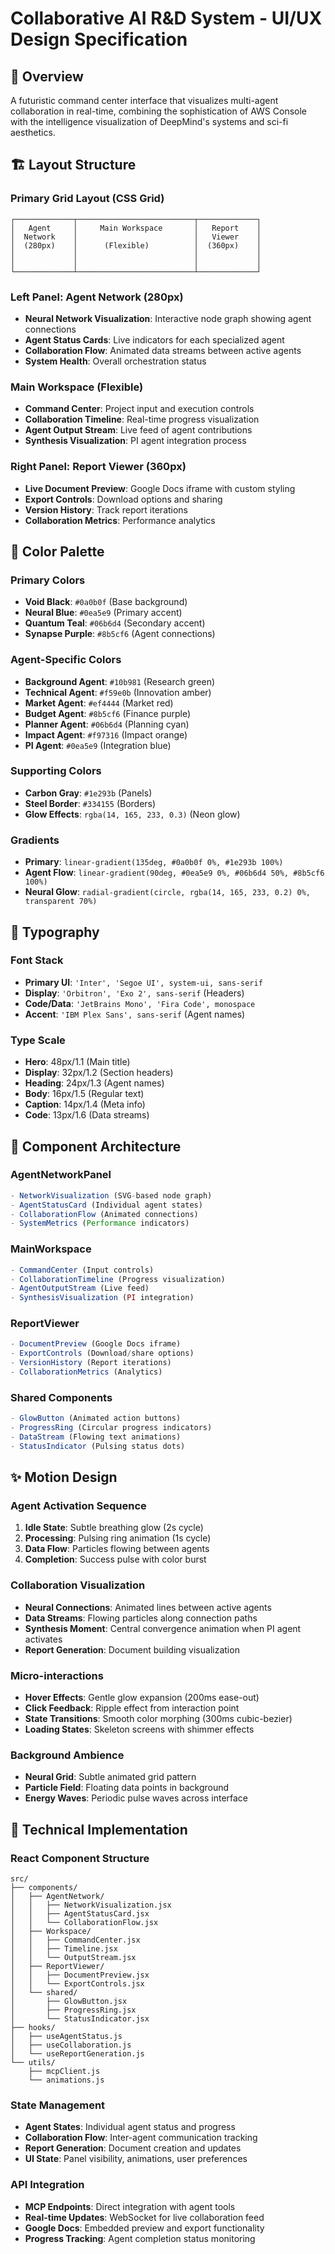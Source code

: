 # Collaborative AI R&D System - UI/UX Design Specification

## 🎯 Overview

A futuristic command center interface that visualizes multi-agent collaboration in real-time, combining the sophistication of AWS Console with the intelligence visualization of DeepMind's systems and sci-fi aesthetics.

## 🏗️ Layout Structure

### Primary Grid Layout (CSS Grid)
```
┌─────────────┬──────────────────────────┬─────────────┐
│   Agent     │     Main Workspace       │   Report    │
│  Network    │                          │   Viewer    │
│  (280px)    │      (Flexible)          │  (360px)    │
│             │                          │             │
│             │                          │             │
└─────────────┴──────────────────────────┴─────────────┘
```

### Left Panel: Agent Network (280px)
- **Neural Network Visualization**: Interactive node graph showing agent connections
- **Agent Status Cards**: Live indicators for each specialized agent
- **Collaboration Flow**: Animated data streams between active agents
- **System Health**: Overall orchestration status

### Main Workspace (Flexible)
- **Command Center**: Project input and execution controls
- **Collaboration Timeline**: Real-time progress visualization
- **Agent Output Stream**: Live feed of agent contributions
- **Synthesis Visualization**: PI agent integration process

### Right Panel: Report Viewer (360px)
- **Live Document Preview**: Google Docs iframe with custom styling
- **Export Controls**: Download options and sharing
- **Version History**: Track report iterations
- **Collaboration Metrics**: Performance analytics

## 🎨 Color Palette

### Primary Colors
- **Void Black**: `#0a0b0f` (Base background)
- **Neural Blue**: `#0ea5e9` (Primary accent)
- **Quantum Teal**: `#06b6d4` (Secondary accent)
- **Synapse Purple**: `#8b5cf6` (Agent connections)

### Agent-Specific Colors
- **Background Agent**: `#10b981` (Research green)
- **Technical Agent**: `#f59e0b` (Innovation amber)
- **Market Agent**: `#ef4444` (Market red)
- **Budget Agent**: `#8b5cf6` (Finance purple)
- **Planner Agent**: `#06b6d4` (Planning cyan)
- **Impact Agent**: `#f97316` (Impact orange)
- **PI Agent**: `#0ea5e9` (Integration blue)

### Supporting Colors
- **Carbon Gray**: `#1e293b` (Panels)
- **Steel Border**: `#334155` (Borders)
- **Glow Effects**: `rgba(14, 165, 233, 0.3)` (Neon glow)

### Gradients
- **Primary**: `linear-gradient(135deg, #0a0b0f 0%, #1e293b 100%)`
- **Agent Flow**: `linear-gradient(90deg, #0ea5e9 0%, #06b6d4 50%, #8b5cf6 100%)`
- **Neural Glow**: `radial-gradient(circle, rgba(14, 165, 233, 0.2) 0%, transparent 70%)`

## 📝 Typography

### Font Stack
- **Primary UI**: `'Inter', 'Segoe UI', system-ui, sans-serif`
- **Display**: `'Orbitron', 'Exo 2', sans-serif` (Headers)
- **Code/Data**: `'JetBrains Mono', 'Fira Code', monospace`
- **Accent**: `'IBM Plex Sans', sans-serif` (Agent names)

### Type Scale
- **Hero**: 48px/1.1 (Main title)
- **Display**: 32px/1.2 (Section headers)
- **Heading**: 24px/1.3 (Agent names)
- **Body**: 16px/1.5 (Regular text)
- **Caption**: 14px/1.4 (Meta info)
- **Code**: 13px/1.6 (Data streams)

## 🧩 Component Architecture

### AgentNetworkPanel
```jsx
- NetworkVisualization (SVG-based node graph)
- AgentStatusCard (Individual agent states)
- CollaborationFlow (Animated connections)
- SystemMetrics (Performance indicators)
```

### MainWorkspace
```jsx
- CommandCenter (Input controls)
- CollaborationTimeline (Progress visualization)
- AgentOutputStream (Live feed)
- SynthesisVisualization (PI integration)
```

### ReportViewer
```jsx
- DocumentPreview (Google Docs iframe)
- ExportControls (Download/share options)
- VersionHistory (Report iterations)
- CollaborationMetrics (Analytics)
```

### Shared Components
```jsx
- GlowButton (Animated action buttons)
- ProgressRing (Circular progress indicators)
- DataStream (Flowing text animations)
- StatusIndicator (Pulsing status dots)
```

## ✨ Motion Design

### Agent Activation Sequence
1. **Idle State**: Subtle breathing glow (2s cycle)
2. **Processing**: Pulsing ring animation (1s cycle)
3. **Data Flow**: Particles flowing between agents
4. **Completion**: Success pulse with color burst

### Collaboration Visualization
- **Neural Connections**: Animated lines between active agents
- **Data Streams**: Flowing particles along connection paths
- **Synthesis Moment**: Central convergence animation when PI agent activates
- **Report Generation**: Document building visualization

### Micro-interactions
- **Hover Effects**: Gentle glow expansion (200ms ease-out)
- **Click Feedback**: Ripple effect from interaction point
- **State Transitions**: Smooth color morphing (300ms cubic-bezier)
- **Loading States**: Skeleton screens with shimmer effects

### Background Ambience
- **Neural Grid**: Subtle animated grid pattern
- **Particle Field**: Floating data points in background
- **Energy Waves**: Periodic pulse waves across interface

## 🔧 Technical Implementation

### React Component Structure
```
src/
├── components/
│   ├── AgentNetwork/
│   │   ├── NetworkVisualization.jsx
│   │   ├── AgentStatusCard.jsx
│   │   └── CollaborationFlow.jsx
│   ├── Workspace/
│   │   ├── CommandCenter.jsx
│   │   ├── Timeline.jsx
│   │   └── OutputStream.jsx
│   ├── ReportViewer/
│   │   ├── DocumentPreview.jsx
│   │   └── ExportControls.jsx
│   └── shared/
│       ├── GlowButton.jsx
│       ├── ProgressRing.jsx
│       └── StatusIndicator.jsx
├── hooks/
│   ├── useAgentStatus.js
│   ├── useCollaboration.js
│   └── useReportGeneration.js
└── utils/
    ├── mcpClient.js
    └── animations.js
```

### State Management
- **Agent States**: Individual agent status and progress
- **Collaboration Flow**: Inter-agent communication tracking
- **Report Generation**: Document creation and updates
- **UI State**: Panel visibility, animations, user preferences

### API Integration
- **MCP Endpoints**: Direct integration with agent tools
- **Real-time Updates**: WebSocket for live collaboration feed
- **Google Docs**: Embedded preview and export functionality
- **Progress Tracking**: Agent completion status monitoring